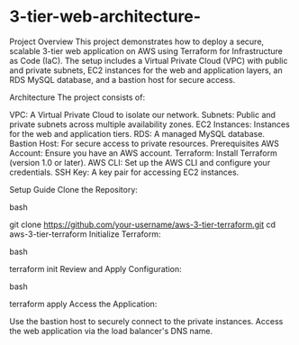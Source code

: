 # 3-tier-web-architecture-
Project Overview
This project demonstrates how to deploy a secure, scalable 3-tier web application on AWS using Terraform for Infrastructure as Code (IaC). The setup includes a Virtual Private Cloud (VPC) with public and private subnets, EC2 instances for the web and application layers, an RDS MySQL database, and a bastion host for secure access.

Architecture
The project consists of:

VPC: A Virtual Private Cloud to isolate our network.
Subnets: Public and private subnets across multiple availability zones.
EC2 Instances: Instances for the web and application tiers.
RDS: A managed MySQL database.
Bastion Host: For secure access to private resources.
Prerequisites
AWS Account: Ensure you have an AWS account.
Terraform: Install Terraform (version 1.0 or later).
AWS CLI: Set up the AWS CLI and configure your credentials.
SSH Key: A key pair for accessing EC2 instances.

Setup Guide
Clone the Repository:

bash

git clone https://github.com/your-username/aws-3-tier-terraform.git
cd aws-3-tier-terraform
Initialize Terraform:

bash

terraform init
Review and Apply Configuration:

bash

terraform apply
Access the Application:

Use the bastion host to securely connect to the private instances.
Access the web application via the load balancer's DNS name.
